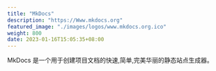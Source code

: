 ```yaml
---
title: "MkDocs"
description: "https://Www.mkdocs.org"
featured_image: "./images/logos/www.mkdocs.org.ico"
weight: 800
date: 2023-01-16T15:05:35+08:00
---
```


MkDocs 是一个用于创建项目文档的快速,简单,完美华丽的静态站点生成器。